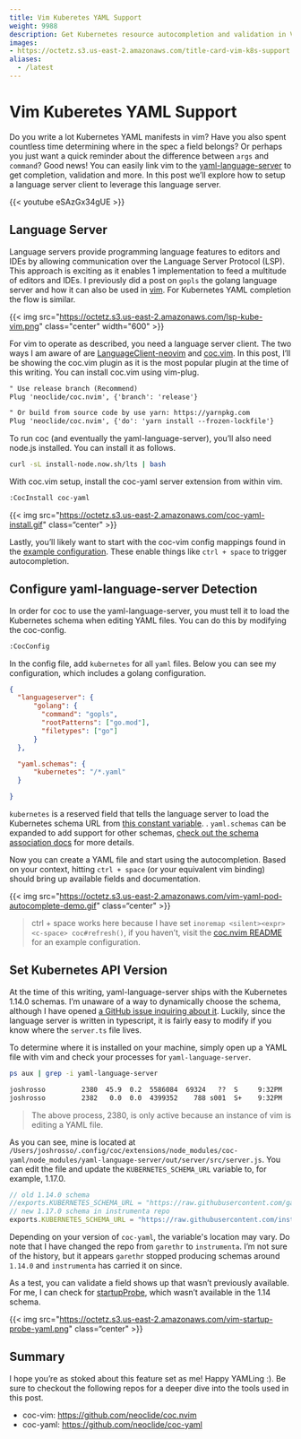 ```yaml
---
title: Vim Kuberetes YAML Support
weight: 9988
description: Get Kubernetes resource autocompletion and validation in Vim.
images:
- https://octetz.s3.us-east-2.amazonaws.com/title-card-vim-k8s-support.png
aliases:
  - /latest
---
```


# Vim Kuberetes YAML Support

Do you write a lot Kubernetes YAML manifests in vim? Have you also spent
countless time determining where in the spec a field belongs? Or perhaps you
just want a quick reminder about the difference between `args` and `command`?
Good news! You can easily link vim to the
[yaml-language-server](https://github.com/redhat-developer/yaml-language-server)
to get completion, validation and more. In this post we’ll explore how to setup
a language server client to leverage this language server.

{{< youtube eSAzGx34gUE >}}

## Language Server

Language servers provide programming language features to editors and IDEs by
allowing communication over the Language Server Protocol (LSP). This approach is
exciting as it enables 1 implementation to feed a multitude of editors and IDEs.
I previously did a post on `gopls` the golang language server and how it can
also be used in [vim](octetz.com/docs/2019/2019-04-24-vim-as-a-go-ide/). For
Kubernetes YAML completion the flow is similar.

{{< img src="https://octetz.s3.us-east-2.amazonaws.com/lsp-kube-vim.png"
class="center" width="600" >}}

For vim to operate as described, you need a language server client. The two ways
I am aware of are
[LanguageClient-neovim](https://github.com/autozimu/LanguageClient-neovim) and
[coc.vim](https://github.com/autozimu/LanguageClient-neovim). In this post, I’ll
be showing the coc.vim plugin as it is the most popular plugin at the time of
this writing. You can install coc.vim using vim-plug.

```txt
" Use release branch (Recommend)
Plug 'neoclide/coc.nvim', {'branch': 'release'}

" Or build from source code by use yarn: https://yarnpkg.com
Plug 'neoclide/coc.nvim', {'do': 'yarn install --frozen-lockfile'}
```

To run coc (and eventually the yaml-language-server), you’ll also need node.js
installed. You can install it as follows.

```bash
curl -sL install-node.now.sh/lts | bash
```

With coc.vim setup, install the coc-yaml server extension from within vim.

```txt
:CocInstall coc-yaml
```



{{< img src="https://octetz.s3.us-east-2.amazonaws.com/coc-yaml-install.gif" class=“center" >}}

Lastly, you’ll likely want to start with the coc-vim config mappings found in
the [example
configuration](https://github.com/neoclide/coc.nvim#example-vim-configuration).
These enable things like `ctrl + space` to trigger autocompletion.

## Configure yaml-language-server Detection

In order for coc to use the yaml-language-server, you must tell it to load the
Kubernetes schema when editing YAML files. You can do this by modifying the
coc-config.

```txt
:CocConfig
```

In the config file, add `kubernetes` for all `yaml` files. Below you can see my
configuration, which includes a golang configuration.

```json
{
  "languageserver": {
      "golang": {
        "command": "gopls",
        "rootPatterns": ["go.mod"],
        "filetypes": ["go"]
      }
  },

  "yaml.schemas": {
      "kubernetes": "/*.yaml"
  }

}
```

`kubernetes` is a reserved field that tells the language server to load the
Kubernetes schema URL from [this constant
variable](https://github.com/redhat-developer/yaml-language-server/blob/18bd5693ef8a2aeb23e2172be481edc41809f718/src/server.ts#L32).
.
`yaml.schemas` can be expanded to add support for other schemas, [check out the
schema association
docs](https://github.com/redhat-developer/yaml-language-server#more-examples-of-schema-association)
for more details.

Now you can create a YAML file and start using the autocompletion. Based on your
context, hitting `ctrl + space` (or your equivalent vim binding) should bring up
available fields and documentation.



{{< img
src="https://octetz.s3.us-east-2.amazonaws.com/vim-yaml-pod-autocomplete-demo.gif"
class=“center" >}}

> ctrl + space works here because I have set `inoremap <silent><expr> <c-space>
> coc#refresh()`, if you haven’t, visit the [coc.nvim
> README](https://github.com/neoclide/coc.nvim#example-vim-configuration) for an
> example configuration.

## Set Kubernetes API Version

At the time of this writing, yaml-language-server ships with the Kubernetes
1.14.0 schemas. I’m unaware of a way to dynamically choose the schema, although
I have opened [a GitHub issue inquiring about
it](https://github.com/redhat-developer/yaml-language-server/issues/211).
Luckily, since the language server is written in typescript, it is fairly easy
to modify if you know where the `server.ts` file lives.

To determine where it is installed on your machine, simply open up a YAML file
with vim and check your processes for `yaml-language-server`.

```bash
ps aux | grep -i yaml-language-server
```

```txt
joshrosso         2380  45.9  0.2  5586084  69324   ??  S     9:32PM   0:00.43 /usr/local/Cellar/node/13.5.0/bin/node /Users/joshrosso/.config/coc/extensions/node_modules/coc-yaml/node_modules/yaml-language-server/out/server/src/server.js --node-ipc --node-ipc --clientProcessId=2379
joshrosso         2382   0.0  0.0  4399352    788 s001  S+    9:32PM   0:00.00 grep -i yaml-language-server
```

> The above process, 2380, is only active because an instance of vim is editing
> a YAML file.

As you can see, mine is located at
`/Users/joshrosso/.config/coc/extensions/node_modules/coc-yaml/node_modules/yaml-language-server/out/server/src/server.js`.
You can edit the file and update the `KUBERNETES_SCHEMA_URL` variable to, for
example, 1.17.0.

```javascript
// old 1.14.0 schema
//exports.KUBERNETES_SCHEMA_URL = "https://raw.githubusercontent.com/garethr/kubernetes-json-schema/master/v1.14.0-standalone-strict/all.json";
// new 1.17.0 schema in instrumenta repo
exports.KUBERNETES_SCHEMA_URL = "https://raw.githubusercontent.com/instrumenta/kubernetes-json-schema/master/v1.17.0-standalone-strict/all.json";
```

Depending on your version of `coc-yaml`, the variable's location may vary. Do
note that I have changed the repo from `garethr` to `instrumenta`. I’m not sure
of the history, but it appears `garethr` stopped producing schemas around
`1.14.0` and `instrumenta` has carried it on since.

As a test, you can validate a field shows up that wasn’t previously available.
For me, I can check for
[startupProbe](https://kubernetes.io/docs/concepts/workloads/pods/pod-lifecycle/#container-probes),
which wasn’t available in the 1.14 schema.



{{< img
src="https://octetz.s3.us-east-2.amazonaws.com/vim-startup-probe-yaml.png"
class=“center" >}}

## Summary

I hope you’re as stoked about this feature set as me! Happy YAMLing :). Be sure
to checkout the following repos for a deeper dive into the tools used in this
post.

* coc-vim: https://github.com/neoclide/coc.nvim
* coc-yaml: https://github.com/neoclide/coc-yaml
